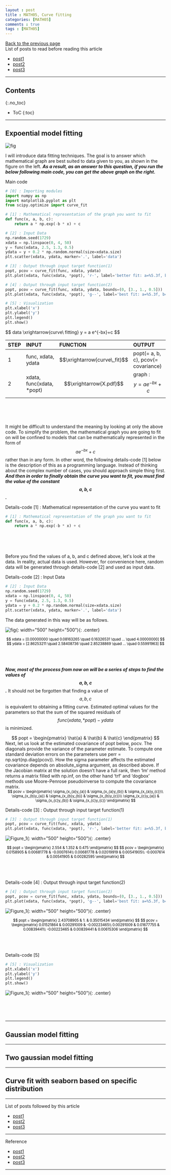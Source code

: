 ```yaml
---
layout : post
title : MATH05, Curve fitting
categories: [MATH05]
comments : true
tags : [MATH05]
---
```

[Back to the previous page](https://userdyk-github.github.io/Study.html) <br>
List of posts to read before reading this article
- <a href='https://userdyk-github.github.io/'>post1</a>
- <a href='https://userdyk-github.github.io/'>post2</a>
- <a href='https://userdyk-github.github.io/'>post3</a>

---

## Contents
{:.no_toc}

* ToC
{:toc}

---

## **Expoential model fitting**

![fig](https://user-images.githubusercontent.com/52376448/63042334-b80aca00-bf04-11e9-8ca9-4c2923b720df.png)

I will introduce data fitting techniques. The goal is to answer which mathematical graph are best suited to data given to you, as shown in the figure on the left. ***As a result, as an answer to this question, if you run the below following main code, you can get the above graph on the right.*** 

<dl>
<dt class='frame1'>Main code</dt>
</dl>

```python
# [0] : Importing modules
import numpy as np
import matplotlib.pyplot as plt
from scipy.optimize import curve_fit

# [1] : Mathematical representation of the graph you want to fit
def func(x, a, b, c):
    return a * np.exp(-b * x) + c

# [2] : Input Data
np.random.seed(1729)
xdata = np.linspace(0, 4, 50)
y = func(xdata, 2.5, 1.3, 0.5)
ydata = y + 0.2 * np.random.normal(size=xdata.size)
plt.scatter(xdata, ydata, marker='.', label='data')

# [3] : Output through input target function(1)
popt, pcov = curve_fit(func, xdata, ydata)
plt.plot(xdata, func(xdata, *popt), 'r-', label='better fit: a=%5.3f, b=%5.3f, c=%5.3f' % tuple(popt))

# [4] : Output through input target function(2)
popt, pcov = curve_fit(func, xdata, ydata, bounds=(0, [3., 1., 0.5]))
plt.plot(xdata, func(xdata, *popt), 'g--', label='best fit: a=%5.3f, b=%5.3f, c=%5.3f' % tuple(popt))

# [5] : Visualization
plt.xlabel('x')
plt.ylabel('y')
plt.legend()
plt.show()
```


<div>
$$ data \xrightarrow{curve\ fitting} y = a e^{-bx}+c $$ </div>
<div class='frame2'> </div>

|STEP| INPUT                      | FUNCTION                       | OUTPUT                              |
|:---|:---------------------------|:-------------------------------|:------------------------------------|
| 1  | func, xdata, ydata         | $$\xrightarrow{curve\_fit}$$   | popt(= a, b, c), pcov(= covariance) |
| 2  | xdata, func(xdata, *popt)  | $$\xrightarrow{X.pdf}$$        | graph : $$ y = a e^{-bx}+c $$       |



<br><br><br>





It might be difficult to understand the meaning by looking at only the above code. To simplify the problem, the mathematical graph you are going to fit on will be confined to models that can be mathematically represented in the form of $$ a e^{-bx} + c $$ rather than in any form. In other word, the following details-code [1] below is the description of this as a programming language. Instead of thinking about the complex number of cases, you should approach simple thing first. ***And then in order to finally obtain the curve you want to fit, you must find the value of the constant $$ a, b, c $$.***

<dl>
<dt class='frame2'>Details-code [1] : Mathematical representation of the curve you want to fit</dt>
</dl>

```python
# [1] : Mathematical representation of the graph you want to fit
def func(x, a, b, c):
    return a * np.exp(-b * x) + c
```

<br><br><br>



Before you find the values of a, b, and c defined above, let's look at the data. In reality, actual data is used. However, for convenience here, random data will be generated through details-code [2] and used as input data.



<dl>
<dt class='frame2'>Details-code [2] : Input Data</dt>
</dl>

```python
# [2] : Input Data
np.random.seed(1729)
xdata = np.linspace(0, 4, 50)
y = func(xdata, 2.5, 1.3, 0.5)
ydata = y + 0.2 * np.random.normal(size=xdata.size)
plt.scatter(xdata, ydata, marker='.', label='data')
```

The data generated in this way will be as follows. <br>

![fig](https://user-images.githubusercontent.com/52376448/63051109-7c2d3000-bf17-11e9-84ae-612bb7646240.png){: width="500" height="500"){: .center}

<div style="color:black; font-size: 80%; text-align: center;">
$$ xdata = [0.00000000 \quad 0.08163265 \quad 0.16326531 \quad ... \quad 4.00000000] $$ 
$$ ydata = [2.86253211 \quad 2.58408736 \quad 2.85238869 \quad ... \quad 0.55991963] $$ 
</div>
<br><br><br>


***Now, most of the process from now on will be a series of steps to find the values of $$ a, b, c $$.*** It should not be forgotten that finding a value of $$ a,b,c $$ is equivalent to obtaining a fitting curve. Estimated optimal values for the parameters so that the sum of the squared residuals of $$ func(xdata, *popt) - ydata $$ is minimized. <br>
<div style="font-size: 100%; text-align: center;">$$ popt = \begin{pmatrix} \hat{a} & \hat{b} & \hat{c} \end{pmatrix} $$</div>
Next, let us look at the estimated covariance of popt below, pocv. The diagonals provide the variance of the parameter estimate. To compute one standard deviation errors on the parameters use perr = np.sqrt(np.diag(pcov)). How the sigma parameter affects the estimated covariance depends on absolute_sigma argument, as described above. If the Jacobian matrix at the solution doesn’t have a full rank, then ‘lm’ method returns a matrix filled with np.inf, on the other hand ‘trf’ and ‘dogbox’ methods use Moore-Penrose pseudoinverse to compute the covariance matrix. <br>
<div style="color:black; font-size: 80%; text-align: center;">
$$ pcov =
\begin{pmatrix}
\sigma_{x_{a}y_{a}} & \sigma_{x_{a}y_{b}} & \sigma_{x_{a}y_{c}}\\
\sigma_{x_{b}y_{a}} & \sigma_{x_{b}y_{b}} & \sigma_{x_{b}y_{c}}\\
\sigma_{x_{c}y_{a}} & \sigma_{x_{c}y_{b}} & \sigma_{x_{c}y_{c}}
\end{pmatrix} $$ <br>
</div>

<dl>
<dt class='frame2'>Details-code [3] : Output through input target function(1)</dt>
</dl>

```python
# [3] : Output through input target function(1)
popt, pcov = curve_fit(func, xdata, ydata)
plt.plot(xdata, func(xdata, *popt), 'r-', label='better fit: a=%5.3f, b=%5.3f, c=%5.3f' % tuple(popt))
```

![Figure_1](https://user-images.githubusercontent.com/52376448/63059979-d46e2d00-bf2b-11e9-91e5-6d82858fb574.png){: width="500" height="500"){: .center}

<div style="color:black; font-size: 80%; text-align: center;">
$$ popt = \begin{pmatrix} 2.554 & 1.352 & 0.475 \end{pmatrix} $$
$$ pcov =
\begin{pmatrix}
0.0158905 & 0.00681778 & -0.0007614\\
0.00681778 & 0.02019919 & 0.00541905\\
-0.0007614 & 0.00541905 & 0.00282595
\end{pmatrix} $$ 
</div>
<br><br><br>





<dl>
<dt class='frame2'>Details-code [4] : Output through input target function(2)</dt>
</dl>

```python
# [4] : Output through input target function(2)
popt, pcov = curve_fit(func, xdata, ydata, bounds=(0, [3., 1., 0.5]))
plt.plot(xdata, func(xdata, *popt), 'g--', label='best fit: a=%5.3f, b=%5.3f, c=%5.3f' % tuple(popt))
```

![Figure_1](https://user-images.githubusercontent.com/52376448/63060885-6aa35280-bf2e-11e9-88ee-fd20844eee4f.png){: width="500" height="500"){: .center}


<div style="color:black; font-size: 80%; text-align: center;">
$$ popt = \begin{pmatrix} 2.43708905 & 1. & 0.35015434 \end{pmatrix} $$
$$ pcov =
\begin{pmatrix}
0.01521864 & 0.00291009 & -0.00223465\\
0.00291009 & 0.01677755 & 0.00839441\\
-0.00223465 & 0.00839441 & 0.00615306
\end{pmatrix} $$ 
</div>
<br><br><br>

<dl>
<dt class='frame2'>Details-code [5]</dt>
</dl>

```python
# [5] : Visualization
plt.xlabel('x')
plt.ylabel('y')
plt.legend()
plt.show()
```

![Figure_1](https://user-images.githubusercontent.com/52376448/63061205-50b63f80-bf2f-11e9-989f-e705b7811169.png){: width="500" height="500"){: .center}

<br><br><br>

 


---

## **Gaussian model fitting**

---

## **Two gaussian model fitting**


---

## **Curve fit with seaborn based on specific distribution**

---

List of posts followed by this article
- [post1](https://userdyk-github.github.io/)
- <a href='https://userdyk-github.github.io/'>post2</a>
- <a href='https://userdyk-github.github.io/'>post3</a>

---

Reference
- [post1](https://userdyk-github.github.io/)
- <a href='https://userdyk-github.github.io/'>post2</a>
- <a href='https://userdyk-github.github.io/'>post3</a>

---
